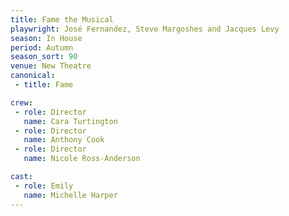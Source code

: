 ```yaml
---
title: Fame the Musical
playwright: José Fernandez, Steve Margoshes and Jacques Levy
season: In House
period: Autumn
season_sort: 90
venue: New Theatre
canonical:
 - title: Fame

crew:
 - role: Director
   name: Cara Turtington
 - role: Director
   name: Anthony Cook
 - role: Director
   name: Nicole Ross-Anderson

cast:
 - role: Emily
   name: Michelle Harper
---
```




